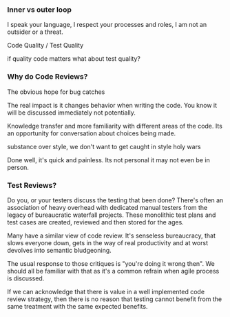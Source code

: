 

### Inner vs outer loop

I speak your language, I respect your processes and roles, I am not an outsider or a threat.

Code Quality / Test Quality

if quality code matters what about test quality? 

### Why do Code Reviews?

The obvious hope for bug catches

The real impact is it changes behavior when writing the code. You know it will be discussed immediately not potentially.

Knowledge transfer and more familiarity with different areas of the code.
Its an opportunity for conversation about choices being made.

substance over style, we don't want to get caught in  style holy wars

Done well, it's quick and painless. Its not personal it may not even be in person. 


### Test Reviews?
Do you, or your testers discuss the testing that been done? There's often an association of heavy overhead with dedicated manual testers from the legacy of bureaucratic waterfall projects. These monolithic test plans and test cases are created, reviewed and then stored for the ages.

Many have a similar view of code review. It's senseless bureaucracy, that slows everyone down, gets in the way of real productivity and at worst devolves into semantic bludgeoning. 

The usual response to those critiques is "you're doing it wrong then". We should all be familiar with that as it's a common refrain when agile process is discussed. 

If we can acknowledge that there is value in a well implemented code review strategy, then there is no reason that testing cannot benefit from the same treatment with the same expected benefits.



